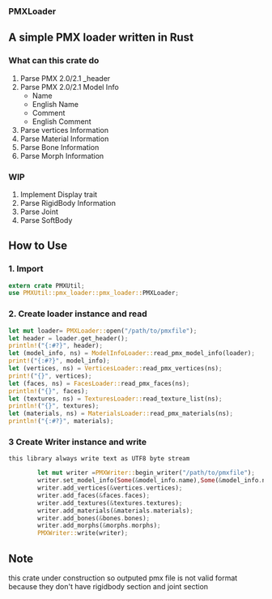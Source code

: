 ### PMXLoader
## A simple PMX loader written in Rust
### What can this crate do
  1. Parse PMX 2.0/2.1 _header
  2. Parse PMX 2.0/2.1 Model Info
      - Name
      - English Name
      - Comment
      - English Comment
  3. Parse vertices Information
  4. Parse Material Information
  5. Parse Bone Information
  6. Parse Morph Information
### WIP
  1. Implement Display trait
  2. Parse RigidBody Information
  3. Parse Joint
  4. Parse SoftBody
## How to Use
### 1. Import
```rust
extern crate PMXUtil;
use PMXUtil::pmx_loader::pmx_loader::PMXLoader;
```
### 2. Create loader instance and read  
```rust
let mut loader= PMXLoader::open("/path/to/pmxfile");
let header = loader.get_header();
println!("{:#?}", header);
let (model_info, ns) = ModelInfoLoader::read_pmx_model_info(loader);
print!("{:#?}", model_info);
let (vertices, ns) = VerticesLoader::read_pmx_vertices(ns);
print!("{}", vertices);
let (faces, ns) = FacesLoader::read_pmx_faces(ns);
println!("{}", faces);
let (textures, ns) = TexturesLoader::read_texture_list(ns);
println!("{}", textures);
let (materials, ns) = MaterialsLoader::read_pmx_materials(ns);
println!("{:#?}", materials);
```
### 3 Create Writer instance and write
    this library always write text as UTF8 byte stream

```rust
        let mut writer =PMXWriter::begin_writer("/path/to/pmxfile");
        writer.set_model_info(Some(&model_info.name),Some(&model_info.name_en),Some(&model_info.comment),Some(&model_info.comment_en));
        writer.add_vertices(&vertices.vertices);
        writer.add_faces(&faces.faces);
        writer.add_textures(&textures.textures);
        writer.add_materials(&materials.materials);
        writer.add_bones(&bones.bones);
        writer.add_morphs(&morphs.morphs);
        PMXWriter::write(writer);
```
## Note 
 this crate under construction so outputed pmx file is not valid format because they don't have rigidbody section and joint section 
